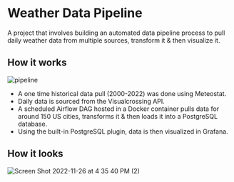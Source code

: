 # Weather Data Pipeline

A project that involves building an automated data pipeline process to pull daily weather data from multiple sources, transform it & then visualize it.

## How it works

![pipeline](https://user-images.githubusercontent.com/32349457/203732202-607e0f8e-05b1-41c7-ae47-bba9dec8f0ad.png)

* A one time historical data pull (2000-2022) was done using Meteostat.
* Daily data is sourced from the Visualcrossing API.
* A scheduled Airflow DAG hosted in a Docker container pulls data for around 150 US cities, transforms it & then loads it into a PostgreSQL database.
* Using the built-in PostgreSQL plugin, data is then visualized in Grafana.


## How it looks


![Screen Shot 2022-11-26 at 4 35 40 PM (2)](https://user-images.githubusercontent.com/32349457/204085590-486cfb86-a65c-47a3-b62e-35829bec3491.png)
